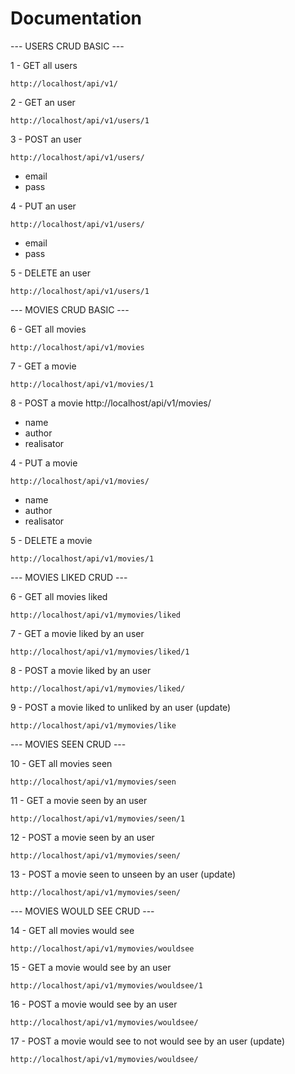 # Documentation


--- USERS CRUD BASIC ---

1 - GET all users
``` 
http://localhost/api/v1/
```

2 - GET an user
```
http://localhost/api/v1/users/1
```

3 - POST an user
```
http://localhost/api/v1/users/
```
- email
- pass

4 - PUT an user
```
http://localhost/api/v1/users/
```
- email
- pass

5 - DELETE an user
```
http://localhost/api/v1/users/1
```

--- MOVIES CRUD BASIC ---

6 - GET all movies
```
http://localhost/api/v1/movies
```

7 - GET a movie
```
http://localhost/api/v1/movies/1
```

8 - POST a movie
http://localhost/api/v1/movies/
- name
- author
- realisator

4 - PUT a movie
```
http://localhost/api/v1/movies/
```
- name
- author
- realisator

5 - DELETE a movie
```
http://localhost/api/v1/movies/1
```


--- MOVIES LIKED CRUD ---

6 - GET all movies liked
```
http://localhost/api/v1/mymovies/liked
```

7 - GET a movie liked by an user
```
http://localhost/api/v1/mymovies/liked/1
```

8 - POST a movie liked by an user
```
http://localhost/api/v1/mymovies/liked/
```

9 - POST a movie liked to unliked by an user (update)
```
http://localhost/api/v1/mymovies/like
```


--- MOVIES SEEN CRUD ---

10 - GET all movies seen
```
http://localhost/api/v1/mymovies/seen
```

11 - GET a movie seen by an user
```
http://localhost/api/v1/mymovies/seen/1
```

12 - POST a movie seen by an user
```
http://localhost/api/v1/mymovies/seen/
```

13 - POST a movie seen to unseen by an user (update)
```
http://localhost/api/v1/mymovies/seen/
```


--- MOVIES WOULD SEE CRUD ---

14 - GET all movies would see
```
http://localhost/api/v1/mymovies/wouldsee
```

15 - GET a movie would see by an user
```
http://localhost/api/v1/mymovies/wouldsee/1
```

16 - POST a movie would see by an user
```
http://localhost/api/v1/mymovies/wouldsee/
```

17 - POST a movie would see to not would see by an user (update)
```
http://localhost/api/v1/mymovies/wouldsee/
```
